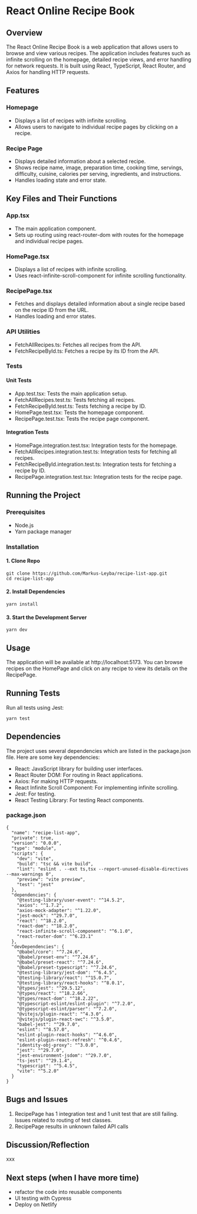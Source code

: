 # React Online Recipe Book

## Overview

The React Online Recipe Book is a web application that allows users to browse and view various recipes. The application includes features such as infinite scrolling on the homepage, detailed recipe views, and error handling for network requests. It is built using React, TypeScript, React Router, and Axios for handling HTTP requests.

## Features

### Homepage

- Displays a list of recipes with infinite scrolling.
- Allows users to navigate to individual recipe pages by clicking on a recipe.

### Recipe Page

- Displays detailed information about a selected recipe.
- Shows recipe name, image, preparation time, cooking time, servings, difficulty, cuisine, calories per serving,    ingredients, and instructions.
- Handles loading state and error state.

## Key Files and Their Functions

### App.tsx

- The main application component.
- Sets up routing using react-router-dom with routes for the homepage and individual recipe pages.

### HomePage.tsx

- Displays a list of recipes with infinite scrolling.
- Uses react-infinite-scroll-component for infinite scrolling functionality.

### RecipePage.tsx

- Fetches and displays detailed information about a single recipe based on the recipe ID from the URL.
- Handles loading and error states.

### API Utilities

- FetchAllRecipes.ts: Fetches all recipes from the API.
- FetchRecipeById.ts: Fetches a recipe by its ID from the API.

### Tests

#### Unit Tests

- App.test.tsx: Tests the main application setup.
- FetchAllRecipes.test.ts: Tests fetching all recipes.
- FetchRecipeById.test.ts: Tests fetching a recipe by ID.
- HomePage.test.tsx: Tests the homepage component.
- RecipePage.test.tsx: Tests the recipe page component.

#### Integration Tests

- HomePage.integration.test.tsx: Integration tests for the homepage.
- FetchAllRecipes.integration.test.ts: Integration tests for fetching all recipes.
- FetchRecipeById.integration.test.ts: Integration tests for fetching a recipe by ID.
- RecipePage.integration.test.tsx: Integration tests for the recipe page.

## Running the Project

### Prerequisites

- Node.js
- Yarn package manager

### Installation

#### 1. Clone Repo

```
git clone https://github.com/Markus-Leyba/recipe-list-app.git
cd recipe-list-app
```

#### 2. Install Dependencies

``` 
yarn install
```

#### 3. Start the Development Server

```
yarn dev
```

## Usage

The application will be available at http://localhost:5173. You can browse recipes on the HomePage and click on any recipe to view its details on the RecipePage.

## Running Tests

Run all tests using Jest:

```
yarn test
```

## Dependencies

The project uses several dependencies which are listed in the package.json file. Here are some key dependencies:

- React: JavaScript library for building user interfaces.
- React Router DOM: For routing in React applications.
- Axios: For making HTTP requests.
- React Infinite Scroll Component: For implementing infinite scrolling.
- Jest: For testing.
- React Testing Library: For testing React components.

### package.json

```
{
  "name": "recipe-list-app",
  "private": true,
  "version": "0.0.0",
  "type": "module",
  "scripts": {
    "dev": "vite",
    "build": "tsc && vite build",
    "lint": "eslint . --ext ts,tsx --report-unused-disable-directives --max-warnings 0",
    "preview": "vite preview",
    "test": "jest"
  },
  "dependencies": {
    "@testing-library/user-event": "^14.5.2",
    "axios": "^1.7.2",
    "axios-mock-adapter": "^1.22.0",
    "jest-mock": "^29.7.0",
    "react": "^18.2.0",
    "react-dom": "^18.2.0",
    "react-infinite-scroll-component": "^6.1.0",
    "react-router-dom": "^6.23.1"
  },
  "devDependencies": {
    "@babel/core": "^7.24.6",
    "@babel/preset-env": "^7.24.6",
    "@babel/preset-react": "^7.24.6",
    "@babel/preset-typescript": "^7.24.6",
    "@testing-library/jest-dom": "^6.4.5",
    "@testing-library/react": "^15.0.7",
    "@testing-library/react-hooks": "^8.0.1",
    "@types/jest": "^29.5.12",
    "@types/react": "^18.2.66",
    "@types/react-dom": "^18.2.22",
    "@typescript-eslint/eslint-plugin": "^7.2.0",
    "@typescript-eslint/parser": "^7.2.0",
    "@vitejs/plugin-react": "^4.3.0",
    "@vitejs/plugin-react-swc": "^3.5.0",
    "babel-jest": "^29.7.0",
    "eslint": "^8.57.0",
    "eslint-plugin-react-hooks": "^4.6.0",
    "eslint-plugin-react-refresh": "^0.4.6",
    "identity-obj-proxy": "^3.0.0",
    "jest": "^29.7.0",
    "jest-environment-jsdom": "^29.7.0",
    "ts-jest": "^29.1.4",
    "typescript": "^5.4.5",
    "vite": "^5.2.0"
  }
}
```

## Bugs and Issues

1. RecipePage has 1 integration test and 1 unit test that are still failing. Issues related to routing of test classes. 
2. RecipePage results in unknown failed API calls

## Discussion/Reflection

xxx

## Next steps (when I have more time)

- refactor the code into reusable components
- UI testing with Cypress
- Deploy on Netlify
